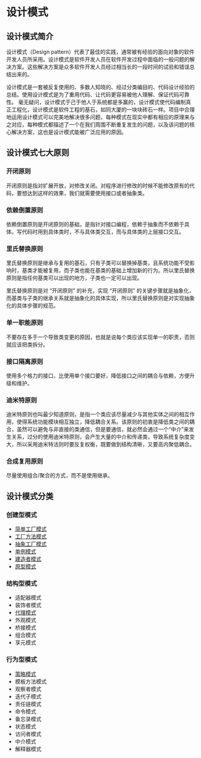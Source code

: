 # 设计模式

## 设计模式简介

设计模式（Design pattern）代表了最佳的实践，通常被有经验的面向对象的软件开发人员所采用。设计模式是软件开发人员在软件开发过程中面临的一般问题的解决方案。这些解决方案是众多软件开发人员经过相当长的一段时间的试验和错误总结出来的。

设计模式是一套被反复使用的、多数人知晓的、经过分类编目的、代码设计经验的总结。使用设计模式是为了重用代码、让代码更容易被他人理解、保证代码可靠性。 毫无疑问，设计模式于己于他人于系统都是多赢的，设计模式使代码编制真正工程化，设计模式是软件工程的基石，如同大厦的一块块砖石一样。项目中合理地运用设计模式可以完美地解决很多问题，每种模式在现实中都有相应的原理来与之对应，每种模式都描述了一个在我们周围不断重复发生的问题，以及该问题的核心解决方案，这也是设计模式能被广泛应用的原因。

## 设计模式七大原则

### 开闭原则

开闭原则是指对扩展开放，对修改关闭。对程序进行修改的时候不能修改原有的代码，要想达到这样的效果，我们就需要使用接口或者抽象类。

### 依赖倒置原则

依赖倒置原则是开闭原则的基础，是指针对接口编程，依赖于抽象而不依赖于具体。写代码时用到具体类时，不与具体类交互，而与具体类的上层接口交互。

### 里氏替换原则

里氏替换原则是继承与复用的基石，只有子类可以替换掉基类，且系统功能不受影响时，基类才能被复用，而子类也能在基类的基础上增加新的行为。所以里氏替换原则是指任何基类可以出现的地方，子类也一定可以出现。

里氏替换原则是对 “开闭原则” 的补充，实现 “开闭原则” 的关键步骤就是抽象化，而基类与子类的继承关系就是抽象化的具体实现，所以里氏替换原则是对实现抽象化的具体步骤的规范。

### 单一职能原则

不要存在多于一个导致类变更的原因，也就是说每个类应该实现单一的职责，否则就应该把类拆分。

### 接口隔离原则

使用多个格力的接口，比使用单个接口要好，降低接口之间的耦合与依赖，方便升级和维护。

### 迪米特原则

迪米特原则也叫最少知道原则，是指一个类应该尽量减少与其他实体之间的相互作用，使得系统功能模块相互独立，降低耦合关系。该原则的初衷是降低类之间的耦合，虽然可以避免与非直接的类通信，但是要通信，就必然会通过一个“中介”来发生关系，过分的使用迪米特原则，会产生大量的中介和传递类，导致系统复杂度变大，所以采用迪米特法则时要反复权衡，既要做到结构清晰，又要高内聚低耦合。

### 合成复用原则

尽量使用组合/聚合的方式，而不是使用继承。

## 设计模式分类

### 创建型模式

- [简单工厂模式](/Java/design-pattern/设计模式-创建型/简单工厂模式.md)
- [工厂方法模式](/Java/design-pattern/设计模式-创建型/工厂方法模式.md)
- [抽象工厂模式](/Java/design-pattern/设计模式-创建型/抽象工厂模式.md)
- [单例模式](/Java/design-pattern/设计模式-创建型/单例模式.md)
- [建造者模式](/Java/design-pattern/设计模式-创建型/建造者模式.md)
- [原型模式](/Java/design-pattern/设计模式-创建型/原型模式.md)

### 结构型模式

- 适配器模式
- 装饰者模式
- [代理模式](/Java/design-pattern/设计模式-结构型/代理模式.md)
- 外观模式
- 桥接模式
- 组合模式
- 享元模式

### 行为型模式

- [策略模式](/Java/design-pattern/设计模式-行为型/策略模式.md)
- 模板方法模式
- 观察者模式
- 迭代子模式
- 责任链模式
- 命令模式
- 备忘录模式
- 状态模式
- 访问者模式
- 中介模式
- 解释器模式



